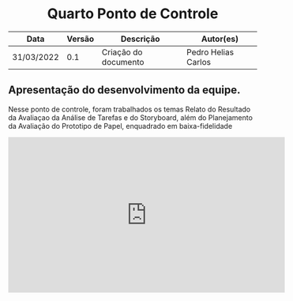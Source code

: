 # <center> Quarto Ponto de Controle

| Data       | Versão | Descrição            | Autor(es)           |
| ---------- | ------ | -------------------- | ------------------- |
| 31/03/2022 | 0.1    | Criação do documento | Pedro Helias Carlos |

## Apresentação do desenvolvimento da equipe.

<p>Nesse ponto de controle, foram trabalhados os temas Relato do Resultado da Avaliaçao da Análise de Tarefas e do Storyboard, além do Planejamento da Avaliação do Prototipo de Papel, enquadrado em baixa-fidelidade </p>

<iframe width="560" height="315" src="https://youtu.be/_BSgG0pqnZ0" title="YouTube video player" frameborder="0" allow="accelerometer; autoplay; clipboard-write; encrypted-media; gyroscope; picture-in-picture" allowfullscreen></iframe>
